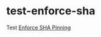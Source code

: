 # test-enforce-sha

Test [Enforce SHA Pinning](https://github.blog/changelog/2025-08-15-github-actions-policy-now-supports-blocking-and-sha-pinning-actions/#enforce-sha-pinning)
